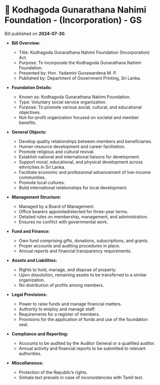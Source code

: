 # 📄  Kodhagoda Gunarathana Nahimi Foundation - (Incorporation) - GS

Bill published on **2024-07-30**.

- **Bill Overview:**
  - Title: Kodhagoda Gunarathana Nahimi Foundation (Incorporation) Act.
  - Purpose: To incorporate the Kodhagoda Gunarathana Nahimi Foundation.
  - Presented by: Hon. Yadamini Gunawardena M. P.
  - Published by: Department of Government Printing, Sri Lanka.

- **Foundation Details:**
  - Known as: Kodhagoda Gunarathana Nahimi Foundation.
  - Type: Voluntary social service organization.
  - Purpose: To promote various social, cultural, and educational objectives.
  - Not-for-profit organization focused on societal and member benefits.

- **General Objects:**
  - Develop quality relationships between members and beneficiaries.
  - Human resource development and career facilitation.
  - Promote religious and cultural revival.
  - Establish national and international liaisons for development.
  - Support moral, educational, and physical development across ethnicities in Sri Lanka.
  - Facilitate economic and professional advancement of low-income communities.
  - Promote local cultures.
  - Build international relationships for local development.

- **Management Structure:**
  - Managed by a Board of Management.
  - Office bearers appointed/elected for three-year terms.
  - Detailed rules on membership, management, and administration.
  - Ensures no conflict with governmental work.

- **Fund and Finance:**
  - Own fund comprising gifts, donations, subscriptions, and grants.
  - Proper accounts and auditing procedures in place.
  - Annual reports and financial transparency requirements.

- **Assets and Liabilities:**
  - Rights to hold, manage, and dispose of property.
  - Upon dissolution, remaining assets to be transferred to a similar organization.
  - No distribution of profits among members.

- **Legal Provisions:**
  - Power to raise funds and manage financial matters.
  - Authority to employ and manage staff.
  - Requirements for a register of members.
  - Provisions for the application of funds and use of the foundation seal.

- **Compliance and Reporting:**
  - Accounts to be audited by the Auditor General or a qualified auditor.
  - Annual activity and financial reports to be submitted to relevant authorities.

- **Miscellaneous:**
  - Protection of the Republic’s rights.
  - Sinhala text prevails in case of inconsistencies with Tamil text.
